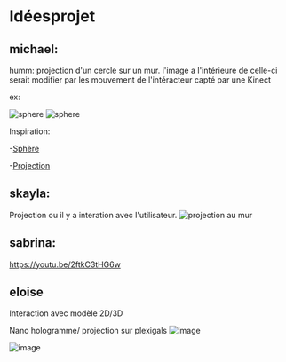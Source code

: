 # Idéesprojet


## michael:
humm: projection d'un cercle sur un mur. l'image a l'intérieure de celle-ci serait modifier par les mouvement de l'intéracteur capté par une Kinect 

ex:

![sphere](https://mir-s3-cdn-cf.behance.net/projects/404/df05b335734979.Y3JvcCw4NzYsNjg1LDE5MywyMQ.jpg)
![sphere](https://2.bp.blogspot.com/_aa_4f6B8K1U/Sw9BZKoIsAI/AAAAAAAAAnk/eiXwtqBkrbM/s1600/DSC_0012.JPG)

Inspiration:

-[Sphère](https://theinspirationgrid.com/anima-interactive-art-installation-by-onformative/)

-[Projection](https://blogaadb.blogspot.com/2009/11/experimentation-du-dispositif-de.html)

## skayla:
Projection ou il y a interation avec l'utilisateur.
![projection au mur](![image](https://www.youtube.com/watch?v=KLOB-T1mgdY)
)

## sabrina:
https://youtu.be/2ftkC3tHG6w

## eloise
Interaction avec modèle 2D/3D

Nano hologramme/ projection sur plexigals
![image](https://user-images.githubusercontent.com/70410591/187994368-9a357033-08a7-41a7-9864-c98c7237cdb2.png)

![image](https://user-images.githubusercontent.com/70410591/187995971-0de37a66-0ffa-47eb-8f22-8b69ef8976fb.png)
